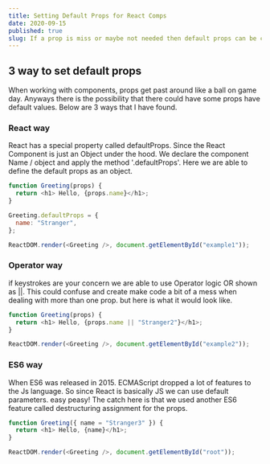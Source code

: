 ```yaml
---
title: Setting Default Props for React Comps
date: 2020-09-15
published: true
slug: If a prop is miss or maybe not needed then default props can be created
---
```


## 3 way to set default props

When working with components, props get past around like a ball on game day. Anyways there is the possibility that there could have some props have default values. Below are 3 ways that I have found.

### React way

React has a special property called defaultProps. Since the React Component is just an Object under the hood. We declare the component Name / object and apply the method '.defaultProps'. Here we are able to define the default props as an object.

```js
function Greeting(props) {
  return <h1> Hello, {props.name}</h1>;
}

Greeting.defaultProps = {
  name: "Stranger",
};

ReactDOM.render(<Greeting />, document.getElementById("example1"));
```

### Operator way

if keystrokes are your concern we are able to use Operator logic OR shown as ||. This could confuse and create make code a bit of a mess when dealing with more than one prop. but here is what it would look like.

```js
function Greeting(props) {
  return <h1> Hello, {props.name || "Stranger2"}</h1>;
}

ReactDOM.render(<Greeting />, document.getElementById("example2"));
```

### ES6 way

When ES6 was released in 2015. ECMAScript dropped a lot of features to the Js language. So since React is basically JS we can use default parameters. easy peasy! The catch here is that we used another ES6 feature called destructuring assignment for the props.

```js
function Greeting({ name = "Stranger3" }) {
  return <h1> Hello, {name}</h1>;
}

ReactDOM.render(<Greeting />, document.getElementById("root"));
```
